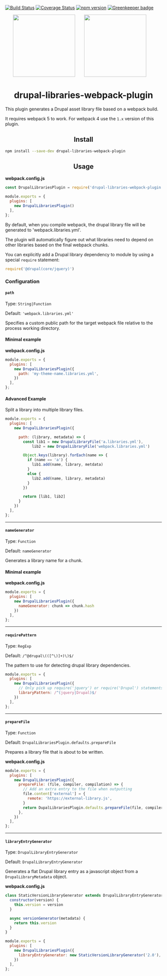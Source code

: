 [![Build Status](https://travis-ci.org/christophersmith262/drupal-libraries-webpack-plugin.svg?branch=master)](https://travis-ci.org/christophersmith262/drupal-libraries-webpack-plugin)
[![Coverage Status](https://coveralls.io/repos/github/christophersmith262/drupal-libraries-webpack-plugin/badge.svg?branch=master)](https://coveralls.io/github/christophersmith262/drupal-libraries-webpack-plugin?branch=master)
[![npm version](https://img.shields.io/npm/v/drupal-libraries-webpack-plugin.svg?style=flat)](https://www.npmjs.com/package/drupal-libraries-webpack-plugin) [![Greenkeeper badge](https://badges.greenkeeper.io/christophersmith262/drupal-libraries-webpack-plugin.svg)](https://greenkeeper.io/)

<div align="center">
  <!-- replace with accurate logo e.g from https://worldvectorlogo.com/ -->
  <img height="200" src="https://www.drupal.org/files/druplicon-small.png">
  <a href="https://webpack.js.org/">
    <img width="200" height="200" vspace="" hspace="25" src="https://cdn.rawgit.com/webpack/media/e7485eb2/logo/icon-square-big.svg">
  </a>
  <h1>drupal-libraries-webpack-plugin</h1>
</div>

This plugin generates a Drupal asset library file based on a webpack build.

It requires webpack 5 to work. For webpack 4 use the `1.x` version of this plugin.

<h2 align="center">Install</h2>

```bash
npm install --save-dev drupal-libraries-webpack-plugin
```

<h2 align="center">Usage</h2>

**webpack.config.js**

```js
const DrupalLibrariesPlugin = require('drupal-libraries-webpack-plugin');

module.exports = {
  plugins: [
  	new DrupalLibrariesPlugin()
  ],
};
```

By default, when you compile webpack, the drupal library file will be generated to 'webpack.libraries.yml'.

The plugin will automatically figure out what libraries need to depend on other libraries based on the final webpack chunks.

You can explicitly add a Drupal library dependency to module by using a special `require` statement:

```js
require('@drupal(core/jquery)')
```

### Configuration

#### `path`

Type: `String|Function`

Default: `'webpack.libraries.yml'`

Specifies a custom public path for the target webpack file relative to the process working directory.

#### Minimal example

**webpack.config.js**

```js
module.exports = {
  plugins: [
  	new DrupalLibrariesPlugin({
  	  path: 'my-theme-name.libraries.yml',
  	})
  ],
};
```

#### Advanced Example

Split a library into multiple library files.

```js
module.exports = {
  plugins: [
  	new DrupalLibrariesPlugin({

  	  path: (library, metadata) => {
  	    const lib1 = new DrupalLibraryFile('a.libraries.yml'),
  	    	lib2 = new DrupalLibraryFile('webpack.libraries.yml')

  	    Object.keys(library).forEach(name => {
  	      if (name == 'a') {
  	        lib1.add(name, library, metdata)
  	      }
  	      else {
  	        lib2.add(name, library, metadata)
  	      }
  	    })

  	    return [lib1, lib2]
  	  }
  	})
  ],
};
```

------------------------------------------------------------------------

#### `nameGenerator`

Type: `Function`

Default: `nameGenerator`

Generates a library name for a chunk.

#### Minimal example

**webpack.config.js**

```js
module.exports = {
  plugins: [
  	new DrupalLibrariesPlugin({
  	  nameGenerator: chunk => chunk.hash
  	})
  ],
};
```

------------------------------------------------------------------------

#### `requirePattern`

Type: `RegExp`

Default: `/^@drupal\(([^\)]+)\)$/`

The pattern to use for detecting drupal library dependencies.

```js
module.exports = {
  plugins: [
  	new DrupalLibrariesPlugin({
  	  // Only pick up require('jquery') or require('Drupal') statements.
  	  libraryPattern: /^(jquery|Drupal)$/
  	})
  ],
};
```

------------------------------------------------------------------------

#### `prepareFile`

Type: `Function`

Default: `DrupalLibrariesPlugin.defaults.prepareFile`

Prepares a library file that is about to be written.

**webpack.config.js**

```js
module.exports = {
  plugins: [
  	new DrupalLibrariesPlugin({
  	  prepareFile: (file, compiler, compilation) => {
  	    // Add an extra entry to the file when outputting
  	    file.content['external'] = {
  	      remote: 'https://external-library.js',
  	    }
  	    return DupalLibrariesPlugin.defaults.prepareFile(file, compiler, compilation)
  	  },
  	})
  ],
};
```

------------------------------------------------------------------------

#### `libraryEntryGenerator`

Type: `DrupalLibraryEntryGenerator`

Default: `DrupalLibraryEntryGenerator`

Generates a flat Drupal library entry as a javascript object from a `DrupalLibraryMetadata` object.

**webpack.config.js**

```js
class StaticVersionLibraryGenerator extends DrupalLibraryEntryGenerator {
  constructor(version) {
    this.version = version
  }

  async versionGenerator(metadata) {
    return this.version
  }
}

module.exports = {
  plugins: [
  	new DrupalLibrariesPlugin({
  	  libraryEntryGenerator: new StaticVersionLibraryGenerator('2.0'),
  	})
  ],
};
```
